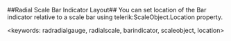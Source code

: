 ##Radial Scale Bar Indicator Layout##
You can set location of the Bar indicator relative to a scale bar using telerik:ScaleObject.Location property.

<keywords: radradialgauge, radialscale, barindicator, scaleobject, location>